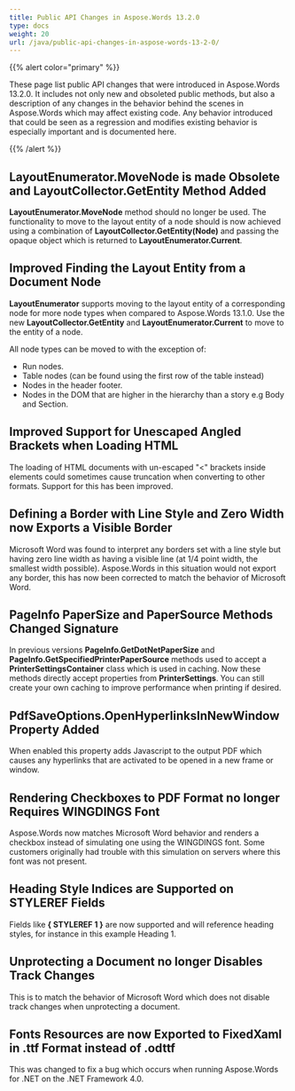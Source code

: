 ```yaml
---
title: Public API Changes in Aspose.Words 13.2.0
type: docs
weight: 20
url: /java/public-api-changes-in-aspose-words-13-2-0/
---
```


{{% alert color="primary" %}} 

These page list public API changes that were introduced in Aspose.Words 13.2.0. It includes not only new and obsoleted public methods, but also a description of any changes in the behavior behind the scenes in Aspose.Words which may affect existing code. Any behavior introduced that could be seen as a regression and modifies existing behavior is especially important and is documented here.

{{% /alert %}} 

## LayoutEnumerator.MoveNode is made Obsolete and LayoutCollector.GetEntity Method Added

**LayoutEnumerator.MoveNode** method should no longer be used. The functionality to move to the layout entity of a node should is now achieved using a combination of **LayoutCollector.GetEntity(Node)** and passing the opaque object which is returned to **LayoutEnumerator.Current**.

## Improved Finding the Layout Entity from a Document Node

**LayoutEnumerator** supports moving to the layout entity of a corresponding node for more node types when compared to Aspose.Words 13.1.0. Use the new **LayoutCollector.GetEntity** and **LayoutEnumerator.Current** to move to the entity of a node.

All node types can be moved to with the exception of:

- Run nodes.
- Table nodes (can be found using the first row of the table instead)
- Nodes in the header footer.
- Nodes in the DOM that are higher in the hierarchy than a story e.g Body and Section.

## Improved Support for Unescaped Angled Brackets when Loading HTML

The loading of HTML documents with un-escaped "<" brackets inside elements could sometimes cause truncation when converting to other formats. Support for this has been improved.

## Defining a Border with Line Style and Zero Width now Exports a Visible Border

Microsoft Word was found to interpret any borders set with a line style but having zero line width as having a visible line (at 1/4 point width, the smallest width possible). Aspose.Words in this situation would not export any border, this has now been corrected to match the behavior of Microsoft Word.

## PageInfo PaperSize and PaperSource Methods Changed Signature

In previous versions **PageInfo.GetDotNetPaperSize** and **PageInfo.GetSpecifiedPrinterPaperSource** methods used to accept a **PrinterSettingsContainer** class which is used in caching. Now these methods directly accept properties from **PrinterSettings**. You can still create your own caching to improve performance when printing if desired.

## PdfSaveOptions.OpenHyperlinksInNewWindow Property Added

When enabled this property adds Javascript to the output PDF which causes any hyperlinks that are activated to be opened in a new frame or window.

## Rendering Checkboxes to PDF Format no longer Requires WINGDINGS Font

Aspose.Words now matches Microsoft Word behavior and renders a checkbox instead of simulating one using the WINGDINGS font. Some customers originally had trouble with this simulation on servers where this font was not present.

## Heading Style Indices are Supported on STYLEREF Fields

Fields like **{ STYLEREF 1 }** are now supported and will reference heading styles, for instance in this example Heading 1.

## Unprotecting a Document no longer Disables Track Changes

This is to match the behavior of Microsoft Word which does not disable track changes when unprotecting a document.

## Fonts Resources are now Exported to FixedXaml in .ttf Format instead of .odttf

This was changed to fix a bug which occurs when running Aspose.Words for .NET on the .NET Framework 4.0.
